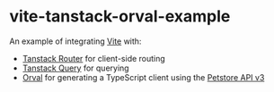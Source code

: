 # vite-tanstack-orval-example

An example of integrating [Vite](https://vitejs.dev) with:

- [Tanstack Router](https://tanstack.com/router/latest) for client-side routing
- [Tanstack Query](https://tanstack.com/query/latest) for querying
- [Orval](https://orval.dev) for generating a TypeScript client using
  the [Petstore API v3](https://petstore3.swagger.io)
